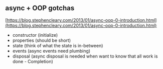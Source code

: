 
## async + OOP gotchas 

[https://blog.stephencleary.com/2013/01/async-oop-0-introduction.html](https://blog.stephencleary.com/2013/01/async-oop-0-introduction.html)

- constructor (initialize)
- properties (should be short)
- state (think of what the state is in-between)
- events (async events need plumbing)
- disposal (async disposal is needed when want to know that all work is done - Completion)


